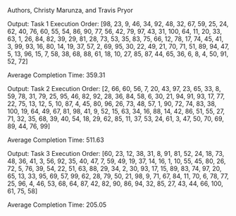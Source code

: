 Authors, Christy Marunza, and Travis Pryor 


Output: Task 1 
Execution Order:
[98, 23, 9, 46, 34, 92, 48, 32, 67, 59, 25, 24, 62, 40, 76, 60, 55, 54, 86, 90, 77, 56, 42, 79, 97, 43, 31, 100, 64, 11, 20, 33, 63, 1, 26, 84, 82, 39, 29, 81, 28, 73, 53, 35, 83, 75, 66, 12, 78, 17, 74, 45, 41, 3, 99, 93, 16, 80, 14, 19, 37, 57, 2, 69, 95, 30, 22, 49, 21, 70, 71, 51, 89, 94, 47, 5, 13, 96, 15, 7, 58, 38, 68, 88, 61, 18, 10, 27, 85, 87, 44, 65, 36, 6, 8, 4, 50, 91, 52, 72]

Average Completion Time:
359.31


Output: Task 2 
Execution Order:
[2, 66, 60, 56, 7, 20, 43, 97, 23, 65, 33, 8, 59, 78, 31, 79, 25, 95, 46, 82, 92, 28, 36, 84, 58, 6, 30, 21, 94, 91, 93, 17, 77, 22, 75, 13, 12, 5, 10, 87, 4, 45, 80, 96, 26, 73, 48, 57, 1, 90, 72, 74, 83, 38, 100, 19, 64, 49, 67, 81, 98, 41, 9, 52, 15, 63, 34, 16, 88, 14, 42, 86, 51, 55, 27, 71, 32, 35, 68, 39, 40, 54, 18, 29, 62, 85, 11, 37, 53, 24, 61, 3, 47, 50, 70, 69, 89, 44, 76, 99]

Average Completion Time:
511.63


Output: Task 3 
Execution Order:
[60, 23, 12, 38, 31, 8, 91, 81, 52, 24, 18, 73, 48, 36, 41, 3, 56, 92, 35, 40, 47, 7, 59, 49, 19, 37, 14, 16, 1, 10, 55, 45, 80, 26, 72, 5, 76, 39, 54, 22, 51, 63, 88, 29, 34, 2, 30, 93, 17, 15, 89, 83, 74, 97, 20, 65, 13, 33, 95, 69, 57, 99, 62, 28, 79, 50, 21, 98, 9, 71, 67, 84, 11, 70, 6, 78, 77, 25, 96, 4, 46, 53, 68, 64, 87, 42, 82, 90, 86, 94, 32, 85, 27, 43, 44, 66, 100, 61, 75, 58]

Average Completion Time:
205.05
